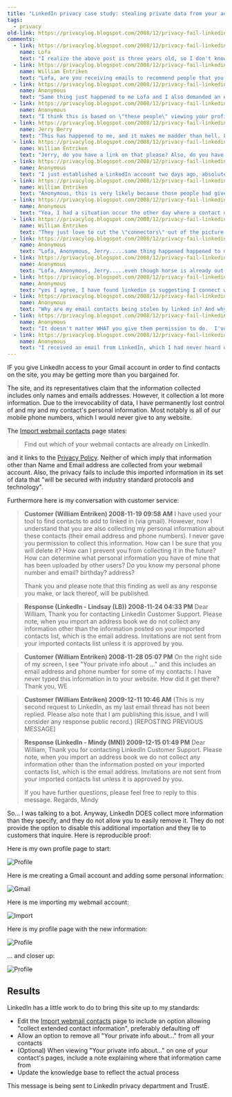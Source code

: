 ```yaml
---
title: "LinkedIn privacy case study: stealing private data from your address book"
tags: 
  - privacy	
old-link: https://privacylog.blogspot.com/2008/12/privacy-fail-linkedin-steals-private.html
comments:
  - link: https://privacylog.blogspot.com/2008/12/privacy-fail-linkedin-steals-private.html#comment-4953179886967594797
    name: Lofa
    text: "I realize the above post is three years old, so I don't know what has transpired in that time, or if LinkedIn has addressed the William's  issues. However, I do know this much: In the past two days LinkedIn has e-mailed me \"How about these people?\" suggestions that could only have come from them digging into the deepest levels of my e-mail system and address book! Some of the names being suggested are people I've had no dealings with in well over a decade. It's extremely unlikely these names just \"popped up.\" LinkedIn had to dig them out of very old archived e-mails. I have NEVER given them permission to do that, or to import any of my contacts! There is nothing in the LinkedIn Privacy Policy that discloses their propensity to go fishing through my computer files. I have filed a complaint, and if I don't get an response I consider satisfactory, I'll be out of there faster than you can say LinkedIn sucks."
  - link: https://privacylog.blogspot.com/2008/12/privacy-fail-linkedin-steals-private.html#comment-6290114527478167361
    name: William Entriken
    text: "Lofa, are you receiving emails to recommend people that you do NOT know? If so, this could mean that LinkedIn is guessing based on your contacts. I.E. you have 9 connections that are each connections with Mike, then you get an email: Please consider adding Mike."
  - link: https://privacylog.blogspot.com/2008/12/privacy-fail-linkedin-steals-private.html#comment-8664518951601122171
    name: Anonymous
    text: "Same thing just happened to me Lofa and I also demanded an explanation from LinkedIn. I never gave them permission to touch my private email."
  - link: https://privacylog.blogspot.com/2008/12/privacy-fail-linkedin-steals-private.html#comment-6924645829802582034
    name: Anonymous
    text: "I think this is based on \"these people\" viewing your profile or you visiting their profile on LI. Not from going into your email."
  - link: https://privacylog.blogspot.com/2008/12/privacy-fail-linkedin-steals-private.html#comment-6758276833180792368
    name: Jerry Berry
    text: "This has happened to me, and it makes me madder than hell. LinkedIn knows all the information in my Yahoo!mail address book. I have not ever given them my password or permission to access it. Either they have illegal compliance by Yahoo!, or they are using a browser exploit to simply access Yahoo!mail through the same browser I'm concurrently logged-on to LinkeIn with. This is criminal, and I'm looking forward to the EFF class-action suit."
  - link: https://privacylog.blogspot.com/2008/12/privacy-fail-linkedin-steals-private.html#comment-4471104698383254308
    name: William Entriken
    text: "Jerry, do you have a link on that please? Also, do you have some details on this Yahoo connection? Have you used Yahoo to find friends on LinkedIn or is it the same password as LinkedIn or something? Is what you saw reproducible?"
  - link: https://privacylog.blogspot.com/2008/12/privacy-fail-linkedin-steals-private.html#comment-2407240420107724256
    name: Anonymous
    text: "I just established a LinkedIn account two days ago, absolutely refused to give them access to my personal email accounts.  Now, two days later, on their page \"People You Might Know\", I see people who are listed as either shared connections, 2nd & 3rd connections, etc.  Ok, I can understand that.  They are looking for connections within their own database. BUT, I also see many people with no shared connections or indirect connections that could only have come from my personal email address book:  my friends, my sister-in-law, my wife's friends, an engineer from another company I interacted with back in 2006, parents from my son's elementary school, and more.   I'm outraged!  What's the best way to register the most effective complaint about this?  FYI.  My LinkedIn password is different than my personal email password and there are no imported contacts in LinkedIn right now (I checked).  2nd FYI:  My profile only has my current position and company, nothing else.  I have also specified most of the datasharing options to be minimal."
  - link: https://privacylog.blogspot.com/2008/12/privacy-fail-linkedin-steals-private.html#comment-2135167346825313551
    name: William Entriken
    text: "Anonymous, this is very likely because those people had given their email password and your name is in their email account. When people are freely giving away their own and their contacts' personal information, there is little we can do."
  - link: https://privacylog.blogspot.com/2008/12/privacy-fail-linkedin-steals-private.html#comment-6656921683751763177
    name: Anonymous
    text: "Yea, I had a situation occur the other day where a contact used my email address on my new b-card to invite me to connect. Well, I've been in Asia for 3+ years and built a huge rolodex of contacts there. Now all of a sudden, I'm getting contact requests from people in Asia and once that happens east meets west. Not what I want!"
  - link: https://privacylog.blogspot.com/2008/12/privacy-fail-linkedin-steals-private.html#comment-4412009025183387744
    name: William Entriken
    text: "They just love to cut the \"connectors\" out of the picture like you... by taking all your private information and making it public"
  - link: https://privacylog.blogspot.com/2008/12/privacy-fail-linkedin-steals-private.html#comment-7414047038377807274
    name: Anonymous
    text: "Lofa, Anonymous, Jerry.....same thing happened happened to me today.  I hadn't experienced this  before today on Linkedin, and then today half of my personal e-mail contact list showed up on my \"People You May Know\"....going all the way back to 2008.  It included previous employers/supervisors, company HR personnel where I have applied for positions, recruiters, relatives, .....you name it and they were on there. I assume it worked in reverse and my Linkedin profile went out to all of those people as well. Unfortunately, for both personal & professional reasons, I did not want my Linkedin profile automatically broadcast to several people on my e-mail contact list. This is not just cookies following me around on the internet.....this is taking my personal email account contact list for their personal use and  is outright Theft, and no other explanation can be made for it.  I also contacted Linkedin today to officially have them delete my contact list from their system.....we'll see what happens.<br /><br />This whole \"cookie theft\" thing has gone too far."
  - link: https://privacylog.blogspot.com/2008/12/privacy-fail-linkedin-steals-private.html#comment-1316155896442826180
    name: Anonymous
    text: "Lofa, Anonymous, Jerry.....even though horse is already out of the barn, I found a way to take all my personal webmail contacts out of Linkedin system.....I'm hoping permanently but not betting on it. All my webmail contacts were in Linkedin's \"Imported Contacts\", although I did not do the importing. That was Linkedin's doing....totally. If it happens again I think Linkedin should be held legally accountable, as my personal webmail contact list is not on public domain and can not be publicly shared by anyone, let alone stolen via cookies in the first place.<br /> <br />See below process for removing Imported Contact List...<br /><br />Removing Imported Contacts<br /><br />Click Contacts at the top of your home page.<br />Click the Imported Contacts tab.<br />Make sure the Select All box is unchecked by clicking on it.<br />Click the box in front of the contact you wish to remove.<br />At the bottom of the page, click Delete selected contacts.<br />Click Delete to confirm. <br /><br />Good Luck !!<br />"
  - link: https://privacylog.blogspot.com/2008/12/privacy-fail-linkedin-steals-private.html#comment-3117454666063815955
    name: Anonymous
    text: "yes I agree, I have found linkedin is suggesting I connect with people who I work with. The thing is, I have not recorded any information about my currect workplace on my profile (my old workplace details are still listed) and I have not connected to any of the people at my currect workplace. Also I use a different email address at work to the one I use with linkedin...so my suspicion is linkedin is scanning my outlook for addresses of the people I have communicated with via email because these are the only ones it suggests I connect to."
  - link: https://privacylog.blogspot.com/2008/12/privacy-fail-linkedin-steals-private.html#comment-7394900804285360559
    name: Anonymous
    text: "Why are my email contacts being stolen by linked in? And why no one is doing anything about it. I never give anyone permission to do such a thing. This is bs. I need some answers and linked in is ignoring everyone that have a problem. I will try to post this thing in as many places in web so that people are aware of this scam"
  - link: https://privacylog.blogspot.com/2008/12/privacy-fail-linkedin-steals-private.html#comment-3828895476626793862
    name: Anonymous
    text: "It doesn't matter WHAT you give them permission to do.  I've been a LIn member for many years.  Their entire business model is built up them intalling malware on your computer that steals the contents of your address book repeatedly even if you NEVER give them permission to access ANY of you addressess or contact info.  They simply steal it, then slyly ask if you happen to know any of the people they present to you.  Of course you know them.  They stole them illegally and without permission.  THAT IS THEIR BUSINESS PLAN.  It's built upon the. incompetence and corruption of Microsoft. The only fix is to keep ALL of you contacts saved in a separate XL file.  Never gonna happen so get used to pervasive criminality from LIn.  Brave New World for many years now. I've never given them permission to access anything and they've simply stolen it dozens of times over the years.  It's easy to catch them: add a new conact that totally not related to the others, and soon they will ask if you know them.  Duh!"
  - link: https://privacylog.blogspot.com/2008/12/privacy-fail-linkedin-steals-private.html#comment-7656610989096440099
    name: Anonymous
    text: "I received an email from LinkedIn, which I had never heard of or cared to remember if I had heard the name before. It was an invitation from an individual with whom I had important on-going legal business. I clicked on a link that opened a LinkedIn web page where I was asked to set-up an account. I cautiously began to enter login info and some personal profile info but decided not to continue as I really didn't want to supply some of the info that was being asked of me, so I backspaced and deleted all field entries without submitting anything and then closed the web page. Minutes later I received an email from LinkedIn welcoming me as a member and asking me to login and complete the profile questions. This time the page had names and photos of people I have listed in my outlook contacts folders as LinkedIn members. I feel as if I have been raped and can sympathize with William Entriken and his plight. Where are the authorities who are supposed to protect us from predators like LinkedIn? or are there any? I unsubscribed by not logging in using the password that I had typed and deleted with out submitting, but by getting a temporary password by clicking on \"I forgot my password\", logging in with it, and finding the link to delete the account that I never submitted information for I deleted the account.  It was a nightmare and my world has changed as does some ones life who has been forcibly raped."
---
```


IF you give LinkedIn access to your Gmail account in order to find contacts on the site, you may be getting more than you bargained for.

The site, and its representatives claim that the information collected includes only names and emails addresses. However, it collection a lot more information. Due to the irrevocability of data, I have permanently lost control of and my and my contact's personal information. Most notably is all of our mobile phone numbers, which I would never give to any website.

The [Import webmail contacts](https://www.linkedin.com/secure/uploadContacts?displayWebMail=) page states:

> Find out which of your webmail contacts are already on LinkedIn.

and it links to the [Privacy Policy](https://www.linkedin.com/static?key=privacy_policy). Neither of which imply that information other than Name and Email address are collected from your webmail account. Also, the privacy fails to include this imported information in its set of data that "will be secured with industry standard protocols and technology".

Furthermore here is my conversation with customer service:

> **Customer (William Entriken) 2008-11-19 09:58 AM** I have used your tool to find contacts to add to linked in (via gmail). However, now I understand that you are also collecting my personal information about these contacts (their email address and phone numbers). I never gave you permission to collect this information. How can I be sure that you will delete it? How can I prevent you from collecting it in the future? How can determine what personal information you have of mine that has been uploaded by other users? Do you know my personal phone number and email? birthday? address?
> 
> Thank you and please note that this finding as well as any response you make, or lack thereof, will be published.

> **Response (LinkedIn - Lindsay (LB)) 2008-11-24 04:33 PM** Dear William, Thank you for contacting LinkedIn Customer Support. Please note, when you import an address book we do not collect any information other than the information posted on your imported contacts list, which is the email address. Invitations are not sent from your imported contacts list unless it is approved by you.

> **Customer (William Entriken) 2008-11-28 05:07 PM** On the right side of my screen, I see "Your private info about ..." and this includes an email address and phone number for some of my contacts. I have never typed this information in to your website. How did it get there? Thank you, WE

> **Customer (William Entriken) 2009-12-11 10:46 AM** (This is my second request to LinkedIn, as my last email thread has not been replied. Please also note that I am publishing this issue, and I will consider any response public record.) [REPOSTING PREVIOUS MESSAGE]

> **Response (LinkedIn - Mindy (MN)) 2009-12-15 01:49 PM** Dear William, Thank you for contacting LinkedIn Customer Support. Please note, when you import an address book we do not collect any information other than the information posted on your imported contacts list, which is the email address. Invitations are not sent from your imported contacts list unless it is approved by you.
>
> If you have further questions, please feel free to reply to this message. Regards, Mindy

So... I was talking to a bot. Anyway, LinkedIn DOES collect more information than they specify, and they do not allow you to easily remove it. They do not provide the option to disable this additional importation and they lie to customers that inquire. Here is reproducible proof:

Here is my own profile page to start:

![Profile](assets/images/2008-12-23-linkedin-steals-private-address-data.png)

Here is me creating a Gmail account and adding some personal information:

![Gmail](assets/images/2008-12-23-linkedin-steals-private-address-data-2.png)

Here is me importing my webmail account:

![Import](assets/images/2008-12-23-linkedin-steals-private-address-data-3.png)

Here is my profile page with the new information:

![Profile](assets/images/2008-12-23-linkedin-steals-private-address-data-4.png)

... and closer up:

![Profile](assets/images/2008-12-23-linkedin-steals-private-address-data-5.png)


## Results

LinkedIn has a little work to do to bring this site up to my standards:

- Edit the [Import webmail contacts](https://www.linkedin.com/secure/uploadContacts?displayWebMail=) page to include an option allowing "collect extended contact information", preferably defaulting off
- Allow an option to remove all "Your private info about..." from all your contacts
- (Optional) When viewing "Your private info about..." on one of your contact's pages, include a note explaining where that information came from
- Update the knowledge base to reflect the actual process

This message is being sent to LinkedIn privacy department and TrustE.